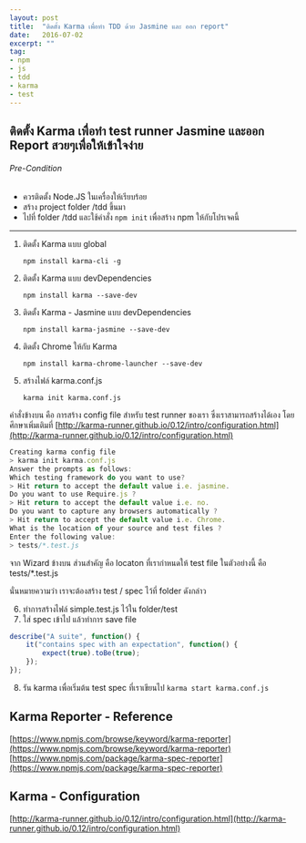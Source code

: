 ```yaml
---
layout: post
title:  "ติดตั้ง Karma เพื่อทำ TDD ด้วย Jasmine และ ออก report"
date:   2016-07-02
excerpt: ""
tag:
- npm
- js
- tdd
- karma
- test
---
```


## ติดตั้ง Karma เพื่อทำ test runner Jasmine และออก Report สวยๆเพื่อให้เข้าใจง่าย

###### Pre-Condition
* ควรติดตั้ง Node.JS ในเครื่องให้เรียบร้อย
* สร้าง project folder /tdd ขึ้นมา
* ไปที่ folder /tdd และใช้คำสั่ง `npm init` เพื่อสร้าง npm ให้กับโปรเจคนี้

---

1. ติดตั้ง Karma แบบ global

	`npm install karma-cli -g`

2. ติดตั้ง Karma แบบ devDependencies

	`npm install karma --save-dev`

3. ติดตั้ง Karma - Jasmine แบบ devDependencies

	`npm install karma-jasmine --save-dev`

4. ติดตั้ง Chrome ให้กับ Karma

	`npm install karma-chrome-launcher --save-dev`

5. สร้างไฟล์ karma.conf.js

	`karma init karma.conf.js`

คำสั่งข้างบน คือ การสร้าง config file สำหรับ test runner ของเรา ซึ่งเราสามารถสร้างได้เอง โดยศึกษาเพิ่มเติมที่ [http://karma-runner.github.io/0.12/intro/configuration.html](http://karma-runner.github.io/0.12/intro/configuration.html)

``` javascript
Creating karma config file
> karma init karma.conf.js
Answer the prompts as follows:
Which testing framework do you want to use?
> Hit return to accept the default value i.e. jasmine.
Do you want to use Require.js ?
> Hit return to accept the default value i.e. no.
Do you want to capture any browsers automatically ?
> Hit return to accept the default value i.e. Chrome.
What is the location of your source and test files ?
Enter the following value:
> tests/*.test.js
```
จาก Wizard ข้างบน ส่วนสำคัญ คือ locaton ที่เรากำหนดให้ test file ในตัวอย่างนี้ คือ tests/*.test.js

นั่นหมายความว่า เราจะต้องสร้าง test / spec ไว้ที่ folder ดังกล่าว

6. ทำการสร้างไฟล์ simple.test.js ไว้ใน folder/test
7. ใส่ spec เข้าไป แล้วทำการ save file

``` javascript
describe("A suite", function() {
    it("contains spec with an expectation", function() {
        expect(true).toBe(true);
    });
});
```

8. รัน karma เพื่อเริ่มต้น test spec ที่เราเขียนไป
`karma start karma.conf.js`

## Karma Reporter - Reference
[https://www.npmjs.com/browse/keyword/karma-reporter](https://www.npmjs.com/browse/keyword/karma-reporter)
[https://www.npmjs.com/package/karma-spec-reporter](https://www.npmjs.com/package/karma-spec-reporter)

## Karma - Configuration
[http://karma-runner.github.io/0.12/intro/configuration.html](http://karma-runner.github.io/0.12/intro/configuration.html)
